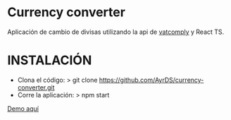# Currency converter

Aplicación de cambio de divisas utilizando la api de [vatcomply](https://www.vatcomply.com/documentation) y React TS.


# INSTALACIÓN
- Clona el código: > git clone https://github.com/AyrDS/currency-converter.git
- Corre la aplicación: > npm start

[Demo aquí](https://curr-corn.netlify.app/)
